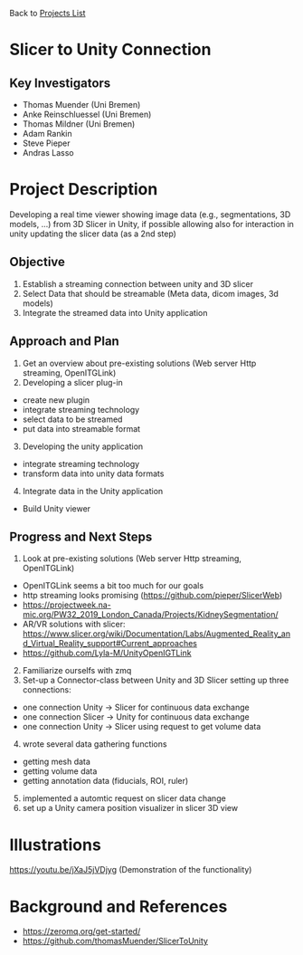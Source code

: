 Back to [Projects List](../../README.md#ProjectsList)

# Slicer to Unity Connection

## Key Investigators

- Thomas Muender (Uni Bremen)
- Anke Reinschluessel (Uni Bremen)
- Thomas Mildner (Uni Bremen)
- Adam Rankin
- Steve Pieper
- Andras Lasso

# Project Description

Developing a real time viewer showing image data (e.g., segmentations, 3D models, ...) from 3D Slicer in Unity, if possible allowing also for interaction in unity updating the slicer data (as a 2nd step)

## Objective

<!-- Describe here WHAT you would like to achieve (what you will have as end result). -->

1. Establish a streaming connection between unity and 3D slicer 
2. Select Data that should be streamable (Meta data, dicom images, 3d models)
3. Integrate the streamed data into Unity application

## Approach and Plan

<!-- Describe here HOW you would like to achieve the objectives stated above. -->

1. Get an overview about pre-existing solutions (Web server Http streaming, OpenITGLink)
2. Developing a slicer plug-in
  * create new plugin 
  * integrate streaming technology
  * select data to be streamed
  * put data into streamable format
3. Developing the unity application
  * integrate streaming technology
  * transform data into unity data formats
4. Integrate data in the Unity application
  * Build Unity viewer

## Progress and Next Steps

<!-- Update this section as you make progress, describing of what you have ACTUALLY DONE. If there are specific steps that you could not complete then you can describe them here, too. -->

1. Look at pre-existing solutions (Web server Http streaming, OpenITGLink)
  * OpenITGLink seems a bit too much for our goals
  * http streaming looks promising (https://github.com/pieper/SlicerWeb) 
  * https://projectweek.na-mic.org/PW32_2019_London_Canada/Projects/KidneySegmentation/
  * AR/VR solutions with slicer: https://www.slicer.org/wiki/Documentation/Labs/Augmented_Reality_and_Virtual_Reality_support#Current_approaches
  * https://github.com/Lyla-M/UnityOpenIGTLink
2. Familiarize ourselfs with zmq
3. Set-up a Connector-class between Unity and 3D Slicer setting up three connections:
* one connection Unity -> Slicer for continuous data exchange
* one connection Slicer -> Unity for continuous data exchange
* one connection Unity -> Slicer using request to get volume data
4. wrote several data gathering functions
* getting mesh data
* getting volume data
* getting annotation data (fiducials, ROI, ruler)
5. implemented a automtic request on slicer data change
6. set up a Unity camera position visualizer in slicer 3D view


# Illustrations

<!-- Add pictures and links to videos that demonstrate what has been accomplished.
![Description of picture](Example2.jpg)
![Some more images](Example2.jpg)
-->
https://youtu.be/jXaJ5jVDjyg (Demonstration of the functionality)

# Background and References
* https://zeromq.org/get-started/
* https://github.com/thomasMuender/SlicerToUnity
<!-- If you developed any software, include link to the source code repository. If possible, also add links to sample data, and to any relevant publications. -->
